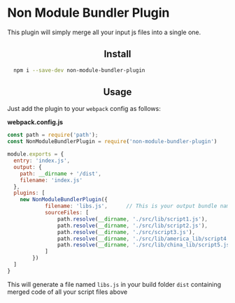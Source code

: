 <h1>Non Module Bundler Plugin</h1>
<p>This plugin will simply merge all your input js files into a single one.</p>
<h2 align="center">Install</h2>

```bash
  npm i --save-dev non-module-bundler-plugin
```


<h2 align="center">Usage</h2>

Just add the plugin to your `webpack` config as follows:

**webpack.config.js**
```js
const path = require('path');
const NonModuleBundlerPlugin = require('non-module-bundler-plugin')

module.exports = {
  entry: 'index.js',
  output: {
    path: __dirname + '/dist',
    filename: 'index.js'
  },
  plugins: [
    new NonModuleBundlerPlugin({
            filename: 'libs.js',      // This is your output bundle name
            sourceFiles: [
                path.resolve(__dirname, './src/lib/script1.js'),       // paths to script files
                path.resolve(__dirname, './src/lib/script2.js'),
                path.resolve(__dirname, './src/script3.js'),
                path.resolve(__dirname, './src/lib/america_lib/script4.js'),
                path.resolve(__dirname, './src/lib/china_lib/script5.js')
            ]
        })
  ]
}
```

This will generate a file named `libs.js` in your build folder `dist` containing merged code of all your script files above


<br>
<br>

